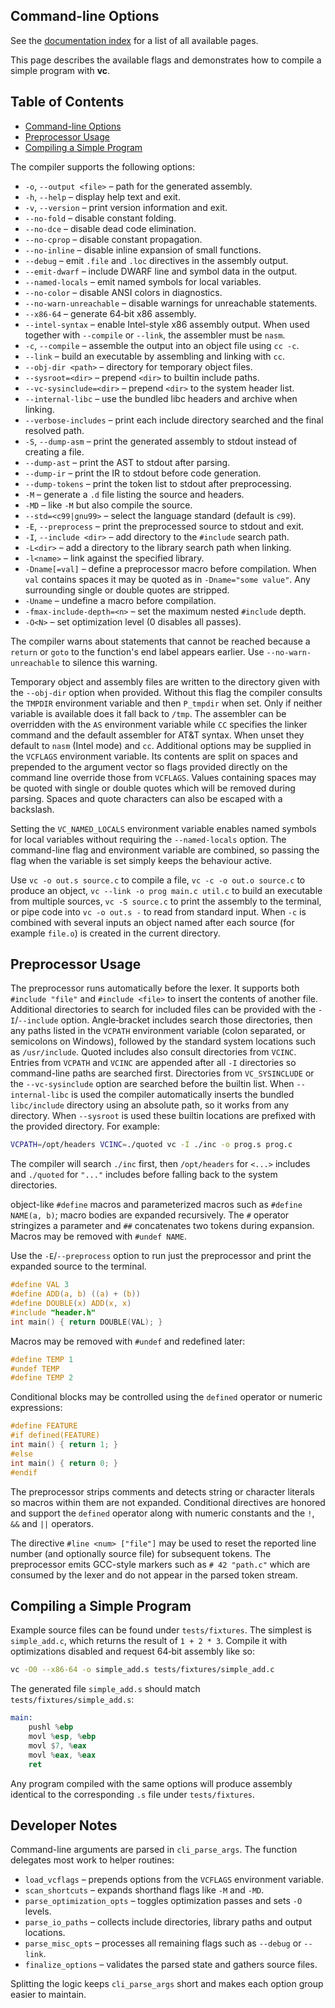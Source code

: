 ## Command-line Options

See the [documentation index](README.md) for a list of all available pages.

This page describes the available flags and demonstrates how to compile a
simple program with **vc**.

## Table of Contents

- [Command-line Options](#command-line-options)
- [Preprocessor Usage](#preprocessor-usage)
- [Compiling a Simple Program](#compiling-a-simple-program)

The compiler supports the following options:

- `-o`, `--output <file>` – path for the generated assembly.
- `-h`, `--help` – display help text and exit.
- `-v`, `--version` – print version information and exit.
- `--no-fold` – disable constant folding.
- `--no-dce` – disable dead code elimination.
- `--no-cprop` – disable constant propagation.
- `--no-inline` – disable inline expansion of small functions.
- `--debug` – emit `.file` and `.loc` directives in the assembly output.
- `--emit-dwarf` – include DWARF line and symbol data in the output.
- `--named-locals` – emit named symbols for local variables.
- `--no-color` – disable ANSI colors in diagnostics.
- `--no-warn-unreachable` – disable warnings for unreachable statements.
- `--x86-64` – generate 64‑bit x86 assembly.
- `--intel-syntax` – enable Intel-style x86 assembly output. When used
  together with `--compile` or `--link`, the assembler must be `nasm`.
- `-c`, `--compile` – assemble the output into an object file using `cc -c`.
- `--link` – build an executable by assembling and linking with `cc`.
- `--obj-dir <path>` – directory for temporary object files.
- `--sysroot=<dir>` – prepend `<dir>` to builtin include paths.
- `--vc-sysinclude=<dir>` – prepend `<dir>` to the system header list.
- `--internal-libc` – use the bundled libc headers and archive when linking.
- `--verbose-includes` – print each include directory searched and the
  final resolved path.
- `-S`, `--dump-asm` – print the generated assembly to stdout instead of creating a file.
- `--dump-ast` – print the AST to stdout after parsing.
- `--dump-ir` – print the IR to stdout before code generation.
- `--dump-tokens` – print the token list to stdout after preprocessing.
- `-M` – generate a `.d` file listing the source and headers.
- `-MD` – like `-M` but also compile the source.
- `--std=<c99|gnu99>` – select the language standard (default is `c99`).
- `-E`, `--preprocess` – print the preprocessed source to stdout and exit.
- `-I`, `--include <dir>` – add directory to the `#include` search path.
- `-L<dir>` – add a directory to the library search path when linking.
- `-l<name>` – link against the specified library.
- `-Dname[=val]` – define a preprocessor macro before compilation. When
  `val` contains spaces it may be quoted as in `-Dname="some value"`. Any
  surrounding single or double quotes are stripped.
- `-Uname` – undefine a macro before compilation.
- `-fmax-include-depth=<n>` – set the maximum nested `#include` depth.
- `-O<N>` – set optimization level (0 disables all passes).

The compiler warns about statements that cannot be reached because a
`return` or `goto` to the function's end label appears earlier. Use
`--no-warn-unreachable` to silence this warning.

Temporary object and assembly files are written to the directory given with
the `--obj-dir` option when provided.  Without this flag the compiler
consults the `TMPDIR` environment variable and then `P_tmpdir` when set.
Only if neither variable is available does it fall back to `/tmp`.
The assembler can be overridden with the `AS` environment variable while
`CC` specifies the linker command and the default assembler for AT&T
syntax.  When unset they default to `nasm` (Intel mode) and `cc`.
Additional options may be supplied in the `VCFLAGS` environment variable.
Its contents are split on spaces and prepended to the argument vector so
flags provided directly on the command line override those from
`VCFLAGS`. Values containing spaces may be quoted with single or double
quotes which will be removed during parsing. Spaces and quote characters
can also be escaped with a backslash.

Setting the `VC_NAMED_LOCALS` environment variable enables named
symbols for local variables without requiring the `--named-locals`
option. The command-line flag and environment variable are combined, so
passing the flag when the variable is set simply keeps the behaviour
active.

Use `vc -o out.s source.c` to compile a file, `vc -c -o out.o source.c` to
produce an object, `vc --link -o prog main.c util.c` to build an executable
from multiple sources, `vc -S source.c` to print the assembly to the
terminal, or pipe code into `vc -o out.s -` to read from standard input.
When `-c` is combined with several inputs an object named after each
source (for example `file.o`) is created in the current directory.

## Preprocessor Usage

The preprocessor runs automatically before the lexer. It supports both
`#include "file"` and `#include <file>` to insert the contents of another
file. Additional directories to search for included files can be provided
with the `-I`/`--include` option. Angle‑bracket includes search those
directories, then any paths listed in the `VCPATH` environment variable
(colon separated, or semicolons on Windows), followed by the standard
system locations such as `/usr/include`. Quoted includes also consult
directories from `VCINC`. Entries from `VCPATH` and `VCINC` are appended
after all `-I` directories so command-line paths are searched first.
Directories from `VC_SYSINCLUDE` or the `--vc-sysinclude` option are
searched before the builtin list. When `--internal-libc` is used the
compiler automatically inserts the bundled `libc/include` directory using
an absolute path, so it works from any directory. When `--sysroot` is
used these builtin locations are prefixed with the provided directory.
For example:

```sh
VCPATH=/opt/headers VCINC=./quoted vc -I ./inc -o prog.s prog.c
```

The compiler will search `./inc` first, then `/opt/headers` for `<...>`
includes and `./quoted` for `"..."` includes before falling back to the
system directories.

object-like `#define` macros and parameterized
macros such as `#define NAME(a, b)`; macro bodies are expanded recursively.
The `#` operator stringizes a parameter and `##` concatenates two tokens during
expansion. Macros may be removed with `#undef NAME`.

Use the `-E`/`--preprocess` option to run just the preprocessor and print the
expanded source to the terminal.

```c
#define VAL 3
#define ADD(a, b) ((a) + (b))
#define DOUBLE(x) ADD(x, x)
#include "header.h"
int main() { return DOUBLE(VAL); }
```

Macros may be removed with `#undef` and redefined later:

```c
#define TEMP 1
#undef TEMP
#define TEMP 2
```

Conditional blocks may be controlled using the `defined` operator or
numeric expressions:

```c
#define FEATURE
#if defined(FEATURE)
int main() { return 1; }
#else
int main() { return 0; }
#endif
```

The preprocessor strips comments and detects string or character literals so
macros within them are not expanded. Conditional directives are honored and
support the `defined` operator along with numeric constants and the `!`, `&&`
and `||` operators.

The directive `#line <num> ["file"]` may be used to reset the reported line
number (and optionally source file) for subsequent tokens. The preprocessor
emits GCC-style markers such as `# 42 "path.c"` which are consumed by the
lexer and do not appear in the parsed token stream.

## Compiling a Simple Program

Example source files can be found under `tests/fixtures`. The simplest is
`simple_add.c`, which returns the result of `1 + 2 * 3`. Compile it with
optimizations disabled and request 64‑bit assembly like so:

```sh
vc -O0 --x86-64 -o simple_add.s tests/fixtures/simple_add.c
```

The generated file `simple_add.s` should match
`tests/fixtures/simple_add.s`:

```asm
main:
    pushl %ebp
    movl %esp, %ebp
    movl $7, %eax
    movl %eax, %eax
    ret
```

Any program compiled with the same options will produce assembly identical to
the corresponding `.s` file under `tests/fixtures`.

## Developer Notes

Command-line arguments are parsed in `cli_parse_args`. The function delegates
most work to helper routines:

- `load_vcflags` – prepends options from the `VCFLAGS` environment variable.
- `scan_shortcuts` – expands shorthand flags like `-M` and `-MD`.
- `parse_optimization_opts` – toggles optimization passes and sets `-O` levels.
- `parse_io_paths` – collects include directories, library paths and output
  locations.
- `parse_misc_opts` – processes all remaining flags such as `--debug` or
  `--link`.
- `finalize_options` – validates the parsed state and gathers source files.

Splitting the logic keeps `cli_parse_args` short and makes each option group
easier to maintain.
